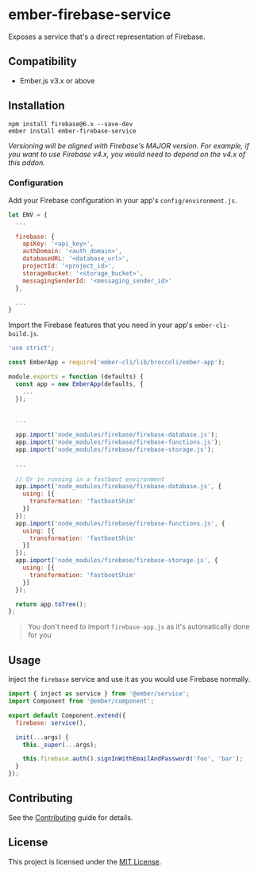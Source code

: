 ember-firebase-service
==============================================================================

Exposes a service that's a direct representation of Firebase.


Compatibility
------------------------------------------------------------------------------

* Ember.js v3.x or above


Installation
------------------------------------------------------------------------------

```
npm install firebase@6.x --save-dev
ember install ember-firebase-service
```

*Versioning will be aligned with Firebase's MAJOR version. For example, if you want to use Firebase v4.x, you would need to depend on the v4.x of this addon.*

### Configuration

Add your Firebase configuration in your app's `config/environment.js`.

```javascript
let ENV = {
  ...

  firebase: {
    apiKey: '<api_key>',
    authDomain: '<auth_domain>',
    databaseURL: '<database_url>',
    projectId: '<project_id>',
    storageBucket: '<storage_bucket>',
    messagingSenderId: '<messaging_sender_id>'
  },

  ...
}
```

Import the Firebase features that you need in your app's `ember-cli-build.js`.

```javascript
'use strict';

const EmberApp = require('ember-cli/lib/broccoli/ember-app');

module.exports = function (defaults) {
  const app = new EmberApp(defaults, {
    ...
  });


  ...
  
  app.import('node_modules/firebase/firebase-database.js');
  app.import('node_modules/firebase/firebase-functions.js');
  app.import('node_modules/firebase/firebase-storage.js');
  
  ...
  
  // Or in running in a fastboot environment
  app.import('node_modules/firebase/firebase-database.js', {
    using: [{
      transformation: 'fastbootShim'
    }]
  });
  app.import('node_modules/firebase/firebase-functions.js', {
    using: [{
      transformation: 'fastbootShim'
    }]
  });
  app.import('node_modules/firebase/firebase-storage.js', {
    using: [{
      transformation: 'fastbootShim'
    }]
  });

  return app.toTree();
};
```

> You don't need to import `firebase-app.js` as it's automatically done for you

Usage
------------------------------------------------------------------------------

Inject the `firebase` service and use it as you would use Firebase normally.

```javascript
import { inject as service } from '@ember/service';
import Component from '@ember/component';

export default Component.extend({
  firebase: service(),

  init(...args) {
    this._super(...args);

    this.firebase.auth().signInWithEmailAndPassword('foo', 'bar');
  }
});
```

Contributing
------------------------------------------------------------------------------

See the [Contributing](CONTRIBUTING.md) guide for details.


License
------------------------------------------------------------------------------

This project is licensed under the [MIT License](LICENSE.md).
